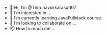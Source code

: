 - 👋 Hi, I’m @Thirunavukkarasud07
- 👀 I’m interested in ...
- 🌱 I’m currently learning JavaFullstack course.
- 💞️ I’m looking to collaborate on ...
- 📫 How to reach me ...

<!---
Thirunavukkarasud07/Thirunavukkarasud07 is a ✨ special ✨ repository because its `README.md` (this file) appears on your GitHub profile.
You can click the Preview link to take a look at your changes.
--->
